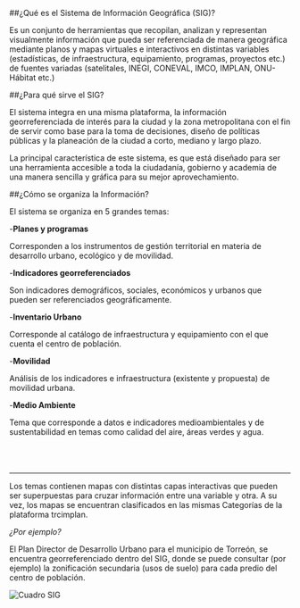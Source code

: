 
##¿Qué es el Sistema de Información Geográfica (SIG)?

Es un conjunto de herramientas que recopilan, analizan y representan visualmente información que pueda ser referenciada de manera geográfica mediante planos y mapas virtuales e interactivos en distintas variables (estadísticas, de infraestructura, equipamiento, programas, proyectos etc.) de fuentes variadas (satelitales, INEGI, CONEVAL, IMCO, IMPLAN, ONU-Hábitat etc.)

##¿Para qué sirve el SIG?

El sistema integra en una misma plataforma, la información georreferenciada de interés para la ciudad y la zona metropolitana con el fin de servir como base para la toma de decisiones, diseño de políticas públicas y la planeación de la ciudad a corto, mediano y largo plazo.

La principal característica de este sistema, es que está diseñado para ser una herramienta accesible a toda la ciudadanía, gobierno y academia de una manera sencilla y gráfica para su mejor aprovechamiento.

##¿Cómo se organiza la Información?

El sistema se organiza en 5 grandes temas:

-**Planes y programas**

Corresponden a los instrumentos de gestión territorial en materia de desarrollo urbano, ecológico y de movilidad.

-**Indicadores georreferenciados**

Son indicadores demográficos, sociales, económicos y urbanos que pueden ser referenciados geográficamente.

-**Inventario Urbano**

Corresponde al catálogo de infraestructura y equipamiento con el que cuenta el centro de población.

-**Movilidad**

Análisis de los indicadores e infraestructura (existente y propuesta) de movilidad urbana.

-**Medio Ambiente**

Tema que corresponde a datos e indicadores medioambientales y de sustentabilidad en temas como calidad del aire, áreas verdes y agua.
</br></br></br></br>

---

Los temas contienen mapas con distintas capas interactivas que pueden ser superpuestas para cruzar información entre una variable y otra. A su vez, los mapas se encuentran clasificados en las mismas Categorías de la plataforma trcimplan.

*¿Por ejemplo?*

El Plan Director de Desarrollo Urbano para el municipio de Torreón, se encuentra georreferenciado dentro del SIG, donde se puede consultar (por ejemplo) la zonificación secundaria (usos de suelo) para cada predio del centro de población.

<img class="img-responsive contenido-imagen" src="introduccion/cuadros-sig3.jpg"  align="center" alt="Cuadro SIG">
